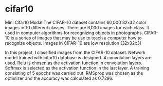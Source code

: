 # cifar10
Mini Cifar10 Modal
The CIFAR-10 dataset contains 60,000 32x32 color images in 10 different classes. There are 6,000 images for each class.
It used in computer algorithms for recognizing objects in photographs. CIFAR-10 is a series of images that may be use to teach a computer how to recognize objects.
Images in CIFAR-10 are low resolution (32x32x3)

In this project, I classified images from the CIFAR-10 dataset. 
Network model trained with cifar10 database is designed.
4 convolution layers are used. 
Relu is chosen as the activation function in convolution layers. Softmax is selected as the activation function in the last layer.
A training consisting of 5 epochs was carried out.
RMSprop was chosen as the optimizer and the accuracy was calculated as 0.7296.

